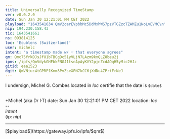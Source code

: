 ```yaml
---
title: Universally Recognized TimeStamp
ver: v0.0.2.0
date: Sun Jan 30 12:21:01 PM CET 2022
playload: "1643541634 QmV2carEVpbbMc5DdMxhWS7pzVTGZzcTZAMZu1NoLvEVMC\n"
nip: 194.230.158.43
tic: 1643541661
ns: 093814125
loc: 'Ecublens (Switzerland)'
user: michelc
intent: "a timestamp made w/ ♡ that everyone agrees"
qm: Qmc75frkDJsJfU1bTBCgDc51yVLjN7LAzm9kxQLZ8beu2j
ipns: /ipfs/QmVdykGHFbkENGJ1tseApAyKVY2pjnZcdAQqH5yMic2HJz
gitid: eaa1523
dgit: QmVNiuc4tGPRP1Kmm3PvZseXPN7kCC6jXdDu4ZPrtFrNeJ
---
```


I undersign, Michel G. Combes located in $loc$
certifie that the date is ``$date$``

<br>+Michel (aka Dr I·T)
date: Sun Jan 30 12:21:01 PM CET 2022
location: $loc$
<br>--&nbsp;<br>
$intent$
<br>(ip: $nip$)
<hr>
[$playload$](https://gateway.ipfs.io/ipfs/$qm$)
